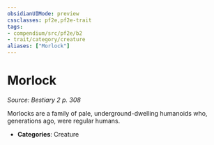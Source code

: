 ```yaml
---
obsidianUIMode: preview
cssclasses: pf2e,pf2e-trait
tags:
- compendium/src/pf2e/b2
- trait/category/creature
aliases: ["Morlock"]
---
```

# Morlock  
*Source: Bestiary 2 p. 308*  

Morlocks are a family of pale, underground-dwelling humanoids who, generations ago, were regular humans.

- **Categories**: Creature